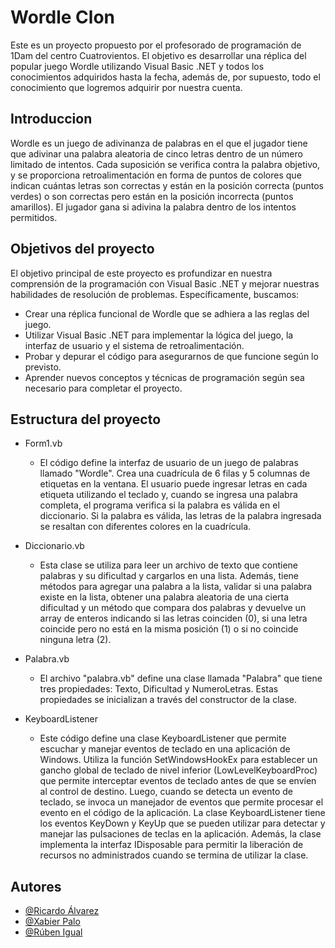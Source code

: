 
# Wordle Clon

Este es un proyecto propuesto por el profesorado de programación de 1Dam del centro Cuatrovientos. El objetivo es desarrollar una réplica del popular juego Wordle utilizando Visual Basic .NET y todos los conocimientos adquiridos hasta la fecha, además de, por supuesto, todo el conocimiento que logremos adquirir por nuestra cuenta.

## Introduccion

Wordle es un juego de adivinanza de palabras en el que el jugador tiene que adivinar una palabra aleatoria de cinco letras dentro de un número limitado de intentos. Cada suposición se verifica contra la palabra objetivo, y se proporciona retroalimentación en forma de puntos de colores que indican cuántas letras son correctas y están en la posición correcta (puntos verdes) o son correctas pero están en la posición incorrecta (puntos amarillos). El jugador gana si adivina la palabra dentro de los intentos permitidos.

## Objetivos del proyecto

El objetivo principal de este proyecto es profundizar en nuestra comprensión de la programación con Visual Basic .NET y mejorar nuestras habilidades de resolución de problemas. Específicamente, buscamos:

* Crear una réplica funcional de Wordle que se adhiera a las reglas del juego.
* Utilizar Visual Basic .NET para implementar la lógica del juego, la interfaz de usuario y el sistema de retroalimentación.
* Probar y depurar el código para asegurarnos de que funcione según lo previsto.
* Aprender nuevos conceptos y técnicas de programación según sea necesario para completar el proyecto.

## Estructura del proyecto

* Form1.vb 
    * El código define la interfaz de usuario de un juego de palabras llamado "Wordle". Crea una cuadrícula de 6 filas y 5 columnas de etiquetas en la ventana. El usuario puede ingresar letras en cada etiqueta utilizando el teclado y, cuando se ingresa una palabra completa, el programa verifica si la palabra es válida en el diccionario. Si la palabra es válida, las letras de la palabra ingresada se resaltan con diferentes colores en la cuadrícula.

* Diccionario.vb 
    * Esta clase se utiliza para leer un archivo de texto que contiene palabras y su dificultad y cargarlos en una lista. Además, tiene métodos para agregar una palabra a la lista, validar si una palabra existe en la lista, obtener una palabra aleatoria de una cierta dificultad y un método que compara dos palabras y devuelve un array de enteros indicando si las letras coinciden (0), si una letra coincide pero no está en la misma posición (1) o si no coincide ninguna letra (2).

* Palabra.vb 
    * El archivo "palabra.vb" define una clase llamada "Palabra" que tiene tres propiedades: Texto, Dificultad y NumeroLetras. Estas propiedades se inicializan a través del constructor de la clase.

* KeyboardListener
    * Este código define una clase KeyboardListener que permite escuchar y manejar eventos de teclado en una aplicación de Windows. Utiliza la función SetWindowsHookEx para establecer un gancho global de teclado de nivel inferior (LowLevelKeyboardProc) que permite interceptar eventos de teclado antes de que se envíen al control de destino. Luego, cuando se detecta un evento de teclado, se invoca un manejador de eventos que permite procesar el evento en el código de la aplicación. La clase KeyboardListener tiene los eventos KeyDown y KeyUp que se pueden utilizar para detectar y manejar las pulsaciones de teclas en la aplicación. Además, la clase implementa la interfaz IDisposable para permitir la liberación de recursos no administrados cuando se termina de utilizar la clase.
## Autores

- [@Ricardo Álvarez](https://github.com/14748)
- [@Xabier Palo](https://github.com/XabierAPC)
- [@Rúben Igual](https://github.com/innombrable234)
